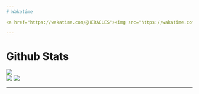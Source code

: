 ```yaml
---
# Wakatime

<a href="https://wakatime.com/@HERACLES"><img src="https://wakatime.com/share/@HERACLES/de040808-c0d1-4ee8-b8ce-f7a91e657d23.png" /></a>

---
```

# Github Stats

![](https://github-readme-stats.vercel.app/api/top-langs/?username=heracles0127\&layout=donut&theme=chartreuse-dark)<br/>
![](https://github-readme-stats.vercel.app/api?username=heracles0127&show_icons=true&theme=chartreuse-dark&hide_border=false&count_private=true])
![](https://github-readme-streak-stats.herokuapp.com/?user=heracles0127&theme=chartreuse-dark&hide_border=false)


---
